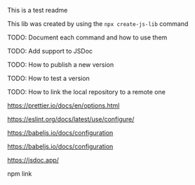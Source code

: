This is a test readme

This lib was created by using the `npx create-js-lib` command

TODO: Document each command and how to use them

TODO: Add support to JSDoc

TODO: How to publish a new version

TODO: How to test a version

TODO: How to link the local repository to a remote one

https://prettier.io/docs/en/options.html

https://eslint.org/docs/latest/use/configure/

https://babeljs.io/docs/configuration

https://babeljs.io/docs/configuration

https://jsdoc.app/

npm link
